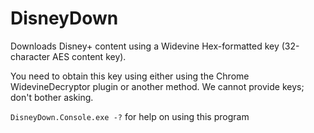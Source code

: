 # DisneyDown
Downloads Disney+ content using a Widevine Hex-formatted key (32-character AES content key).

You need to obtain this key using either using the Chrome WidevineDecryptor plugin or another method. We cannot provide keys; don't bother asking.

`DisneyDown.Console.exe -?` for help on using this program
